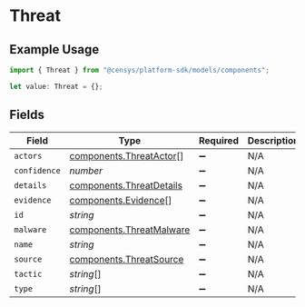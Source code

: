 # Threat

## Example Usage

```typescript
import { Threat } from "@censys/platform-sdk/models/components";

let value: Threat = {};
```

## Fields

| Field                                                                | Type                                                                 | Required                                                             | Description                                                          |
| -------------------------------------------------------------------- | -------------------------------------------------------------------- | -------------------------------------------------------------------- | -------------------------------------------------------------------- |
| `actors`                                                             | [components.ThreatActor](../../models/components/threatactor.md)[]   | :heavy_minus_sign:                                                   | N/A                                                                  |
| `confidence`                                                         | *number*                                                             | :heavy_minus_sign:                                                   | N/A                                                                  |
| `details`                                                            | [components.ThreatDetails](../../models/components/threatdetails.md) | :heavy_minus_sign:                                                   | N/A                                                                  |
| `evidence`                                                           | [components.Evidence](../../models/components/evidence.md)[]         | :heavy_minus_sign:                                                   | N/A                                                                  |
| `id`                                                                 | *string*                                                             | :heavy_minus_sign:                                                   | N/A                                                                  |
| `malware`                                                            | [components.ThreatMalware](../../models/components/threatmalware.md) | :heavy_minus_sign:                                                   | N/A                                                                  |
| `name`                                                               | *string*                                                             | :heavy_minus_sign:                                                   | N/A                                                                  |
| `source`                                                             | [components.ThreatSource](../../models/components/threatsource.md)   | :heavy_minus_sign:                                                   | N/A                                                                  |
| `tactic`                                                             | *string*[]                                                           | :heavy_minus_sign:                                                   | N/A                                                                  |
| `type`                                                               | *string*[]                                                           | :heavy_minus_sign:                                                   | N/A                                                                  |